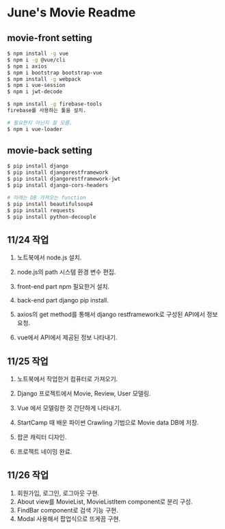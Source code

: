 # June's Movie Readme

## movie-front setting

```bash
$ npm install -g vue
$ npm i -g @vue/cli
$ npm i axios
$ npm i bootstrap bootstrap-vue
$ npm install -g webpack
$ npm i vue-session
$ npm i jwt-decode

$ npm install -g firebase-tools
firebase를 사용하는 툴을 설치.

# 필요한지 아닌지 잘 모름.
$ npm i vue-loader
```

## movie-back setting

```bash
$ pip install django
$ pip install djangorestframework
$ pip install djangorestframework-jwt
$ pip install django-cors-headers

# 아래는 DB 가져오는 function
$ pip install beautifulsoup4
$ pip install requests
$ pip install python-decouple
```

## 11/24 작업

1. 노트북에서 node.js 설치.

2. node.js의 path 시스템 환경 변수 편집.

3. front-end part npm 필요한거 설치.

4. back-end part django pip install.

5. axios의 get method를 통해서 django restframework로 구성된 API에서 정보 요청.

6. vue에서 API에서 제공된 정보 나타내기.

   

## 11/25 작업

1. 노트북에서 작업한거 컴퓨터로 가져오기.

2. Django 프로젝트에서 Movie, Review, User 모델링.

3. Vue 에서 모델링한 것 간단하게 나타내기.

4. StartCamp 때 배운 파이썬 Crawling 기법으로 Movie data DB에 저장.

5. 팝콘 캐릭터 디자인.

6. 프로젝트 네이밍 완료.

   

## 11/26 작업

1. 회원가입, 로그인, 로그아웃 구현.
2. About view를 MovieList, MovieListItem component로 분리 구성.
3. FindBar component로 검색 기능 구현.
4. Modal 사용해서 팝업식으로 뜨게끔 구현.





